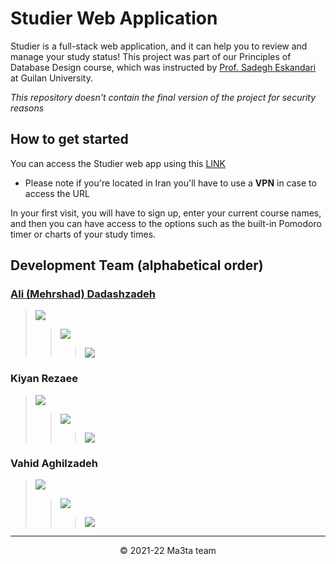 # Studier Web Application
Studier is a full-stack web application, and it can help you to review and manage your study status! This project was part of our Principles of Database Design course, which was instructed by <a href="https://www.linkedin.com/in/sadegh-eskandari-3b87797a/" target="_blank">Prof. Sadegh Eskandari</a> at Guilan University.

*This repository doesn't contain the final version of the project for security reasons*

## How to get started
You can access the Studier web app using this <a href="https://studier-app.herokuapp.com/" target="_blank">LINK</a>
+ Please note if you're located in Iran you'll have to use a **VPN** in case to access the URL

In your first visit, you will have to sign up, enter your current course
names, and then you can have access to the options such as the built-in Pomodoro timer or charts of your study times.

## Development Team (alphabetical order)
### [Ali (Mehrshad) Dadashzadeh](http://mehrshaad.github.io/)
> <a href="https://github.com/mehrshaad"><img src="https://img.shields.io/badge/GitHub-100000?style=for-the-badge&logo=github&logoColor=white" /></a>
>> <a href="mailto:mehrdadashzadeh1379@gmail.com"><img src="https://img.shields.io/badge/Gmail-D14836?style=for-the-badge&logo=gmail&logoColor=white" /></a>
>>> <a href="https://www.linkedin.com/in/ali-dadashzadeh-7053491b3/"><img src="https://img.shields.io/badge/LinkedIn-0077B5?style=for-the-badge&logo=linkedin&logoColor=white" /></a>
  
### Kiyan Rezaee
> <a href="https://github.com/kiyan-rezaee"><img src="https://img.shields.io/badge/GitHub-100000?style=for-the-badge&logo=github&logoColor=white" /></a>
>> <a href="mailto:kiyanrezaee17@gmail.com"><img src="https://img.shields.io/badge/Gmail-D14836?style=for-the-badge&logo=gmail&logoColor=white" /></a>
>>> <a href="https://www.linkedin.com/in/kiyan-rezaee-7631751a4/"><img src="https://img.shields.io/badge/LinkedIn-0077B5?style=for-the-badge&logo=linkedin&logoColor=white" /></a>

### Vahid Aghilzadeh
> <a href="https://github.com/vahidaghili"><img src="https://img.shields.io/badge/GitHub-100000?style=for-the-badge&logo=github&logoColor=white" /></a>
>> <a href="mailto:vahidaghilizadeh.com@gmail.com"><img src="https://img.shields.io/badge/Gmail-D14836?style=for-the-badge&logo=gmail&logoColor=white" /></a>
>>> <a href="https://www.linkedin.com/in/vahid-aghilzadeh-790b20158/"><img src="https://img.shields.io/badge/LinkedIn-0077B5?style=for-the-badge&logo=linkedin&logoColor=white" /></a>

<hr/>
<p align="center">
    © 2021-22 Ma3ta team
</p>

